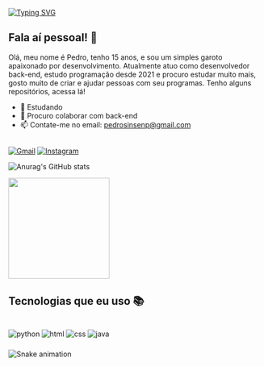 [![Typing SVG](https://readme-typing-svg.demolab.com?font=Caveat&weight=600&size=25&duration=4000&pause=1000&color=244AF7&random=false&width=435&lines=Ol%C3%A1%2C+me+chamo+Pedro;Gosto+de+programar;E+procuro+colaborar+com+back-end)](https://git.io/typing-svg)


## Fala aí pessoal! 👋
Olá, meu nome é Pedro, tenho 15 anos, e sou um simples garoto apaixonado por desenvolvimento. Atualmente atuo como desenvolvedor back-end, estudo programação desde 2021 e procuro estudar muito mais, gosto muito de criar e ajudar pessoas com seu programas. Tenho alguns repositórios, acessa lá!

- 🌱 Estudando
- 👯 Procuro colaborar com back-end
- 📫 Contate-me no email: pedrosinsenp@gmail.com

##

[![Gmail](https://img.shields.io/badge/Gmail-D14836?style=for-the-badge&logo=gmail&logoColor=white)](https://mailto:pedrosinsenp@gmail.com)
[![Instagram](https://img.shields.io/badge/Instagram-E4405F?style=for-the-badge&logo=instagram&logoColor=white)](https://www.instagram.com/pedro_henrique.0011)

![Anurag's GitHub stats](https://github-readme-stats.vercel.app/api?username=pedrosinsenp&show_icons=true&theme=tokyonight)

<a href="https://github.com/pedrosinsenp">
  <img height=200 align="center" src="https://github-readme-stats.vercel.app/api/top-langs?username=pedrosinsenp&layout=compact&langs_count=8&card_width=320" />
</a>

## Tecnologias que eu uso 📚
<div style="display: inline_block"><br>
  <img align="center" alt="python" src="https://img.shields.io/badge/Python-14354C?style=for-the-badge&logo=python&logoColor=white">
  <img align="center" alt="html" src="https://img.shields.io/badge/HTML5-E34F26?style=for-the-badge&logo=html5&logoColor=white">
  <img align="center" alt="css" src="https://img.shields.io/badge/CSS3-1572B6?style=for-the-badge&logo=css3&logoColor=white">
  <img align="center" alt="java" src="https://img.shields.io/badge/Java-ED8B00?style=for-the-badge&logo=openjdk&logoColor=white">
</div>

###

![Snake animation](https://github.com/danielbped/danielbped/blob/output/github-contribution-grid-snake.svg)
